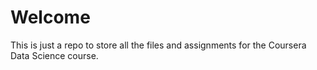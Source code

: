 # Welcome
This is just a repo to store all the files and assignments for the Coursera Data Science course.
